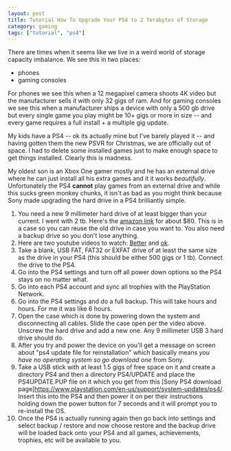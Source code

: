 ```yaml
---
layout: post
title: Tutorial How To Upgrade Your PS4 to 2 Terabytes of Storage
category: gaming
tags: ["tutorial", "ps4"]
---
```

There are times when it seems like we live in a weird world of storage capacity imbalance.  We see this in two places: 

* phones
* gaming consoles

For phones we see this when a 12 megapixel camera shoots 4K video but the manufacturer sells it with only 32 gigs of ram.  And for gaming consoles we see this when a manufacturer ships a device with only a 500 gb drive but every single game you play might be 10+ gigs or more in size -- and every game requires a full install + a multiple gig update.

My kids have a PS4 -- ok its actually mine but I've barely played it -- and having gotten them the new PSVR for Christmas, we are officially out of space.  I had to delete some installed games just to make enough space to get things installed.  Clearly this is madness.

My oldest son is an Xbox One gamer mostly and he has an external drive where he can just install all his extra games and it it works *beautifully*.  Unfortunately the PS4 **cannot** play games from an external drive and while this sucks green monkey chunks, it isn't as bad as you might think because Sony made upgrading the hard drive in a PS4 brilliantly simple.  

1.  You need a new 9 millimeter hard drive of at least bigger than your current.  I went with 2 tb.  Here's the [amazon link](https://www.amazon.com/gp/product/B00FRHTSK4/ref=oh_aui_detailpage_o01_s00?ie=UTF8&psc=1) for about $80.  This is in a case so you can reuse the old drive in case you want to.  You also need a backup drive so you don't lose anything.
2.  Here are two youtube videos to watch: [Better](https://www.youtube.com/watch?v=fkIyCXbiGZs) and [ok](https://www.youtube.com/watch?v=YDQL0qvt3Qk). 
3.  Take a blank, USB FAT, FAT32 or EXFAT drive of at least the same size as the drive in your PS4 (this should be either 500 gigs or 1 tb).  Connect the drive to the PS4.
4.  Go into the PS4 settings and turn off all power down options so the PS4 stays on no matter what.
5.  Go into each PS4 account and sync all trophies with the PlayStation Network.
6.  Go into the PS4 settings and do a full backup.  This will take hours and hours.  For me it was like 6 hours.
7.  Open the case which is done by powering down the system and disconnecting all cables.  Slide the case open per the video above.  Unscrew the hard drive and add a new one.  Any 9 millimeter USB 3 hard drive should do.  
9.  After you try and power the device on you'll get a message on screen about "ps4 update file for reinstallation" which basically means *you have no operating system so go download one* from Sony.
10.  Take a USB stick with at least 1.5 gigs of free space on it and create a directory PS4 and then a directory PS4/UPDATE and place the PS4UPDATE.PUP file on it which you get from this [Sony PS4 download page]https://www.playstation.com/en-us/support/system-updates/ps4/.  Insert this into the PS4 and then power it on per their instructions holding down the power button for 7 seconds and it will prompt you to re-install the OS.
11.  Once the PS4 is actually running again then go back into settings and select backup / restore and now choose restore and the backup drive will be loaded back onto your PS4 and all games, achievements, trophies, etc will be available to you.
